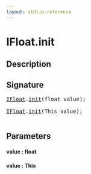 ```yaml
---
layout: stdlib-reference
---
```


# IFloat\.init

## Description





## Signature 

<pre>
<a href="/stdlib-reference/interfaces/IFloat/index" class="code_type">IFloat</a>.<a href="/stdlib-reference/interfaces/IFloat/init">init</a>(<span class="code_keyword">float</span> <span class='code_param'>value</span>);

<a href="/stdlib-reference/interfaces/IFloat/index" class="code_type">IFloat</a>.<a href="/stdlib-reference/interfaces/IFloat/init">init</a>(<span class="code_keyword">This</span> <span class='code_param'>value</span>);

</pre>

## Parameters

#### value : float
#### value : This

